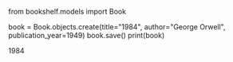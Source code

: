 from bookshelf.models import Book

book = Book.objects.create(title="1984", author="George Orwell", publication_year=1949)
book.save()
print(book)

1984
